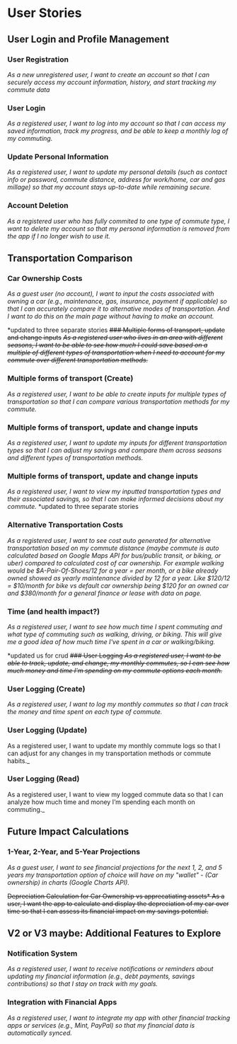 # User Stories 

## User Login and Profile Management
### User Registration
_As a new unregistered user, I want to create an account so that I can securely access my account information, history, and start tracking my commute data_

### User Login
_As a registered user, I want to log into my account so that I can access my saved information, track my progress, and be able to keep a monthly log of my commuting._

### Update Personal Information
_As a registered user, I want to update my personal details (such as contact info or password, commute distance, address for work/home, car and gas millage) so that my account stays up-to-date while remaining secure._

### Account Deletion
_As a registered user who has fully commited to one type of commute type, I want to delete my account so that my personal information is removed from the app if I no longer wish to use it._

## Transportation Comparison
### Car Ownership Costs
_As a guest user (no account), I want to input the costs associated with owning a car (e.g., maintenance, gas, insurance, payment if applicable) so that I can accurately compare it to alternative modes of transportation. And I want to do this on the main page without having to make an account._

*updated to three separate stories
~~### Multiple forms of transport, update and change inputs~~
~~_As a registered user who lives in an area with different seasons, I want to be able to see how much I could save based on a multiple of different types of transportation when I need to account for my commute over different transportation methods._~~

### Multiple forms of transport (Create)
_As a registered user, I want to be able to create inputs for multiple types of transportation so that I can compare various transportation methods for my commute._

### Multiple forms of transport, update and change inputs
_As a registered user, I want to update my inputs for different transportation types so that I can adjust my savings and compare them across seasons and different types of transportation methods._

### Multiple forms of transport, update and change inputs
_As a registered user, I want to view my inputted transportation types and their associated savings, so that I can make informed decisions about my commute._
*updated to three separate stories

### Alternative Transportation Costs
_As a registered user, I want to see cost auto generated for alternative transportation based on my commute distance (maybe commute is auto calculated based on Google Maps API for bus/public transit, or biking, or uber) compared to calculated cost of car ownership. For example walking would be $A-Pair-Of-Shoes/12 for a year = per month, or a bike already owned showed as yearly maintenance divided by 12 for a year. Like $120/12 = $10/month for bike vs default car ownership being $120 for an owned car and $380/month for a general finance or lease with data on page._

### Time (and health impact?)
_As a registered user, I want to see how much time I spent commuting and what type of commuting such as walking, driving, or biking. This will give me a good idea of how much time I've spent in a car or walking/biking._

*updated us for crud
~~### User Logging
_As a registered user, I want to be able to track, update, and change, my monthly commutes, so I can see how much money and time I'm spending on my commute options each month._~~
### User Logging (Create)
_As a registered user, I want to log my monthly commutes so that I can track the money and time spent on each type of commute._

### User Logging (Update)
As a registered user, I want to update my monthly commute logs so that I can adjust for any changes in my transportation methods or commute habits._

### User Logging (Read)
As a registered user, I want to view my logged commute data so that I can analyze how much time and money I’m spending each month on commuting._

## Future Impact Calculations

### 1-Year, 2-Year, and 5-Year Projections
_As a guest user, I want to see financial projections for the next 1, 2, and 5 years my transportation option of choice will have on my "wallet" - (Car ownership) in charts (Google Charts API)._

~~Depreciation Calculation for Car Ownership vs apprecatiating assets*
As a user, I want the app to calculate and display the depreciation of my car over time so that I can assess its financial impact on my savings potential.~~

## V2 or V3 maybe: Additional Features to Explore

### Notification System 
_As a registered user, I want to receive notifications or reminders about updating my financial information (e.g., debt payments, savings contributions) so that I stay on track with my goals._

### Integration with Financial Apps
_As a registered user, I want to integrate my app with other financial tracking apps or services (e.g., Mint, PayPal) so that my financial data is automatically synced._


